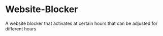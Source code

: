 # Website-Blocker
A website blocker that activates at certain hours that can be adjusted for different hours
